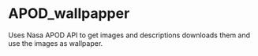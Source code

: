 # APOD_wallpapper
Uses Nasa APOD API to get images and descriptions downloads them and use the images as wallpaper.
